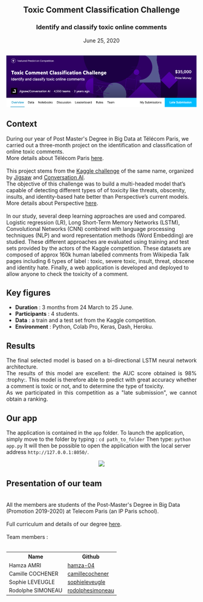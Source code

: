 <div align='center'><h2>Toxic Comment Classification Challenge</h2></div>

<div align='center'><h3>Identify and classify toxic online comments</h2></div>
<div align='center'>June 25, 2020</div>

<br>
<p align="center">
  <img src="kaggle-challenge.png" width="1000"/>
</p>

## Context
During our year of Post Master's Degree in Big Data at Télécom Paris, we carried out a three-month project on the identification and classification of online toxic comments. <br>
More details about Télécom Paris <a href="https://www.telecom-paris.fr/en/post-masters-degree/all-post-masters-degree/post-masters-degree-in-big-data">here</a>.
<br>
<br>
This project stems from the <a href="https://www.kaggle.com/c/jigsaw-toxic-comment-classification-challenge/overview">Kaggle challenge</a> of the same name, organized by <a href="https://jigsaw.google.com/">Jigsaw</a> and <a href="https://conversationai.github.io/">Conversation AI</a>. 
<br>
The objective of this challenge was to build a multi-headed model that’s capable of detecting different types of of toxicity like threats, obscenity, insults, and identity-based hate better than Perspective’s current models.
<br>
More details about Perspective <a href="https://www.perspectiveapi.com/#/home">here</a>.
<br>
<br>
In our study, several deep learning approaches are used and compared. Logistic regression (LR), Long Short-Term Memory Networks (LSTM), Convolutional Networks (CNN) combined with language processing techniques (NLP) and word representation methods (Word Embedding) are studied. These different approaches are evaluated using training and test sets provided by the actors of the Kaggle competition. These datasets are composed of approx 160k human labelled comments from Wikipedia Talk pages including 6 types of label : toxic, severe toxic, insult, threat, obscene and identity hate. Finally, a web application is developed and deployed to allow anyone to check the toxicity of a comment.
<br>


## Key figures
<ul>
  <li><b>Duration</b> : 3 months from 24 March to 25 June.</li>
  <li><b>Participants</b> : 4 students.</li>
  <li><b>Data</b> : a train and a test set from the Kaggle competition.</li>
  <li><b>Environment</b> : Python, Colab Pro, Keras, Dash, Heroku. 
</ul>

## Results

<div align='justify'>
The final selected model is based on a bi-directional LSTM neural network architecture. <br>
The results of this model are excellent: the AUC score obtained is 98% :trophy:. This model is therefore able to predict with great accuracy whether a comment is toxic or not, and to determine the type of toxicity. <br>
As we participated in this competition as a "late submission", we cannot obtain a ranking. 
</div>


## Our app

The application is contained in the ```app``` folder. 
To launch the application, simply move to the folder by typing :
```cd path_to_folder```
Then type:
```python app.py```
It will then be possible to open the application with the local server address ```http://127.0.0.1:8050/```.

<p align="center">
  <img src="app.gif" width="600"/>
</p>

## Presentation of our team

<br>
All the members are students of the Post-Master's Degree in Big Data (Promotion 2019-2020) at Telecom Paris (an IP Paris school). 
<br>
<br>
Full curriculum and details of our degree <a href="https://www.telecom-paris.fr/en/post-masters-degree/all-post-masters-degree/post-masters-degree-in-big-data">here</a>.
<br>
<br>
Team members :
<br>
<br>

<table class="tg">
  <tr>
    <th class="tg-amwm">Name</th>
    <th class="tg-amwm">Github</th>
  </tr>
  <tr>
    <td class="tg-baqh">Hamza AMRI</td>
    <td class="tg-baqh"><a href="https://github.com/hamza-04">hamza-04</a></td>
  </tr>
  <tr>
    <td class="tg-baqh">Camille COCHENER</td>
    <td class="tg-baqh"><a href="http://github.com/camillecochener">camillecochener</a></td>
  </tr>
  <tr>
    <td class="tg-baqh">Sophie LEVEUGLE</td>
    <td class="tg-baqh"><a href="https://github.com/sophieleveugle">sophieleveugle</a></td>
  </tr>
  <tr>
    <td class="tg-baqh">Rodolphe SIMONEAU</td>
    <td class="tg-baqh"><a href="https://github.com/rodolphesimoneau">rodolphesimoneau</a></td>
  </tr>
</table>




